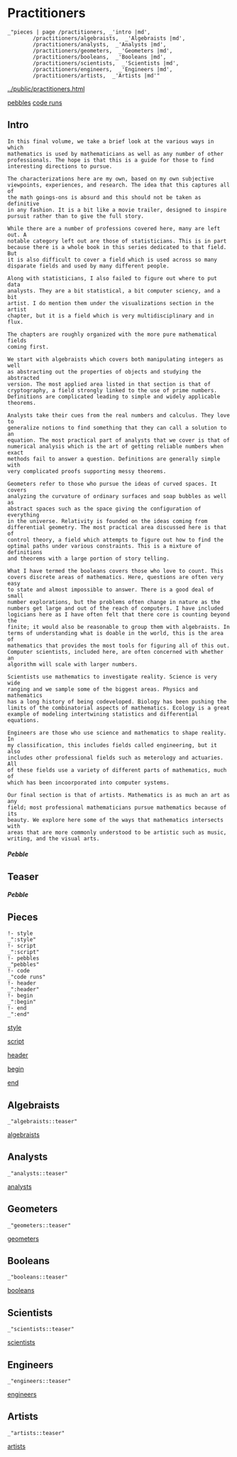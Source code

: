 # Practitioners

    _"pieces | page /practitioners, _'intro |md',
            /practitioners/algebraists,  _'Algebraists |md',
            /practitioners/analysts,  _'Analysts |md',
            /practitioners/geometers,  _'Geometers |md',
            /practitioners/booleans,  _'Booleans |md',
            /practitioners/scientists,  _'Scientists |md',
            /practitioners/engineers,  _'Engineers |md',
            /practitioners/artists,  _'Artists |md'"

[../public/practitioners.html](# "save:")

[pebbles](#pebble "h5: | .join \n")
[code runs](#code "h5: | .join \n")

## Intro


    In this final volume, we take a brief look at the various ways in which
    mathematics is used by mathematicians as well as any number of other
    professionals. The hope is that this is a guide for those to find
    interesting directions to pursue. 

    The characterizations here are my own, based on my own subjective
    viewpoints, experiences, and research. The idea that this captures all of
    the math goings-ons is absurd and this should not be taken as definitive
    in any fashion. It is a bit like a movie trailer, designed to inspire
    pursuit rather than to give the full story. 

    While there are a number of professions covered here, many are left out. A
    notable category left out are those of statisticians. This is in part
    because there is a whole book in this series dedicated to that field. But
    it is also difficult to cover a field which is used across so many
    disparate fields and used by many different people. 

    Along with statisticians, I also failed to figure out where to put data
    analysts. They are a bit statistical, a bit computer sciency, and a bit
    artist. I do mention them under the visualizations section in the artist
    chapter, but it is a field which is very multidisciplinary and in flux. 

    The chapters are roughly organized with the more pure mathematical fields
    coming first. 

    We start with algebraists which covers both manipulating integers as well
    as abstracting out the properties of objects and studying the abstracted
    version. The most applied area listed in that section is that of
    cryptography, a field strongly linked to the use of prime numbers.
    Definitions are complicated leading to simple and widely applicable
    theorems. 

    Analysts take their cues from the real numbers and calculus. They love to
    generalize notions to find something that they can call a solution to an
    equation. The most practical part of analysts that we cover is that of
    numerical analysis which is the art of getting reliable numbers when exact
    methods fail to answer a question. Definitions are generally simple with
    very complicated proofs supporting messy theorems. 

    Geometers refer to those who pursue the ideas of curved spaces. It covers
    analyzing the curvature of ordinary surfaces and soap bubbles as well as
    abstract spaces such as the space giving the configuration of everything
    in the universe. Relativity is founded on the ideas coming from
    differential geometry. The most practical area discussed here is that of
    control theory, a field which attempts to figure out how to find the
    optimal paths under various constraints. This is a mixture of definitions
    and theorems with a large portion of story telling. 

    What I have termed the booleans covers those who love to count. This
    covers discrete areas of mathematics. Here, questions are often very easy
    to state and almost impossible to answer. There is a good deal of small
    number explorations, but the problems often change in nature as the
    numbers get large and out of the reach of computers. I have included
    logicians here as I have often felt that there core is counting beyond the
    finite; it would also be reasonable to group them with algebraists. In
    terms of understanding what is doable in the world, this is the area of
    mathematics that provides the most tools for figuring all of this out.
    Computer scientists, included here, are often concerned with whether an
    algorithm will scale with larger numbers. 

    Scientists use mathematics to investigate reality. Science is very wide
    ranging and we sample some of the biggest areas. Physics and mathematics
    has a long history of being codeveloped. Biology has been pushing the
    limits of the combinatorial aspects of mathematics. Ecology is a great
    example of modeling intertwining statistics and differential equations. 

    Engineers are those who use science and mathematics to shape reality. In
    my classification, this includes fields called engineering, but it also
    includes other professional fields such as meterology and actuaries. All
    of these fields use a variety of different parts of mathematics, much of
    which has been incoorporated into computer systems. 

    Our final section is that of artists. Mathematics is as much an art as any
    field; most professional mathematicians pursue mathematics because of its
    beauty. We explore here some of the ways that mathematics intersects with
    areas that are more commonly understood to be artistic such as music,
    writing, and the visual arts. 

##### Pebble

## Teaser

##### Pebble

## Pieces

    !- style
    _":style"
    !- script
    _":script"
    !- pebbles
    _"pebbles"
    !- code
    _"code runs"
    !- header
    _":header"
    !- begin
    _":begin"
    !- end
    _":end"



[style]() 

[script]()

[header]()

[begin]()

[end]()

## Algebraists

    _"algebraists::teaser"


[algebraists](pages/practitioners_algebraists.md "load:")

## Analysts

    _"analysts::teaser"


[analysts](pages/practitioners_analysts.md "load:")

## Geometers

    _"geometers::teaser"


[geometers](pages/practitioners_geometers.md "load:")

## Booleans

    _"booleans::teaser"


[booleans](pages/practitioners_booleans.md "load:")

## Scientists

    _"scientists::teaser"


[scientists](pages/practitioners_scientists.md "load:")

## Engineers

    _"engineers::teaser"


[engineers](pages/practitioners_engineers.md "load:")

## Artists

    _"artists::teaser"


[artists](pages/practitioners_artists.md "load:")
